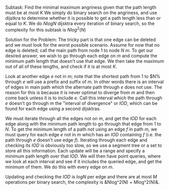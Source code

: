 Subtask: Find the minimal maximum angriness given that the path length must be at most $K$
We simply do binary search on the angriness, and use dijstkra to determine whether it is possible to get a path length less than or equal to $K$. We do $NlogN$ dijsktra every iteration of binary search, so the complexity for this subtask is $Nlog^2(N)$

Solution for the Problem: 
The tricky part is that one edge can be deleted and we must look for the worst possible scenario. Assume for now that no edge is deleted; call the main path from node $1$ to node $N$ $m$. To get our desired answer, we wish to go through each edge on $m$ and compute the minimum path length that doesn't use that edge. We then take the maximum out of all of these lengths, and check if it is at most $K$.

Look at another edge $e$ not in $m$; note that the shortest path from $1$ to $N% through $e$ will use a prefix and suffix of $m$. In other words there is an interval of edges in main path which the alternate path through $e$ does not use. The reason for this is because it is never optimal to diverge from $m$ and then come back unless it is to include $e$. Call this interval which the path through $e$ doesn't go through $m$ the "interval of divergence" or $IOD$, which can be found for each edge using a second dijsktras.

We must iterate through all the edges not on $m$, and get the $IOD$ for each edge along with the minimum path length to go through that edge from $1$ to $N$. To get the minimum length of a path not using an edge $f$ in path $m$, we must query for each edge $e$ not in $m$ which has an $IOD$ containing $f$ (i.e. the path through $e$ doesn't use edge $f$). Iterating through each edge and checking its $IOD$ is obviously too slow, so we use a segment tree or a set to store all this information. Each update will be a range and specify a minimum path length over that $IOD$. We will then have point queries, where we look at each interval and see if it includes the queried edge, and get the minimum of them. We do this with every edge on $m$.

Updating and checking the $IOD$ is $logN$ per edge and there are at most $M$ operations per binary search, the complexity is &Nlog^2(N) + Mlog^2(N)&.
